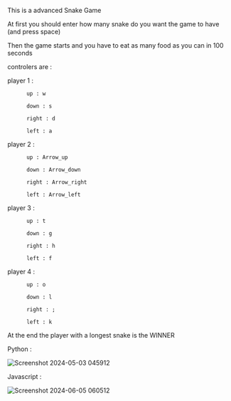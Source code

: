 This is a advanced Snake Game 

At first you should enter how many snake do you want the game to have (and press space)

Then the game starts and you have to eat as many food as you can in 100 seconds

controlers are :

player 1 :

          up : w

          down : s 
          
          right : d
          
          left : a

player 2 :

          up : Arrow_up
          
          down : Arrow_down
          
          right : Arrow_right
          
          left : Arrow_left
          
player 3 :

          up : t
          
          down : g
          
          right : h
          
          left : f

player 4 :

          up : o
          
          down : l
          
          right : ;
          
          left : k

At the end the player with a longest snake is the WINNER

Python :

![Screenshot 2024-05-03 045912](https://github.com/AlirezaSaadatmand/Mega_Snake_Game/assets/157215281/d9af29c0-c54e-48ec-8b4b-52c47fc82330)


Javascript :


![Screenshot 2024-06-05 060512](https://github.com/AlirezaSaadatmand/Mega_Snake_Game/assets/157215281/68de7499-a671-48f2-8221-9b4abf197564)

